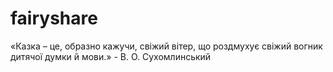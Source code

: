# fairyshare
«Казка – це, образно кажучи, свіжий вітер, що роздмухує свіжий вогник дитячої думки й мови.» - В. О. Сухомлинський
